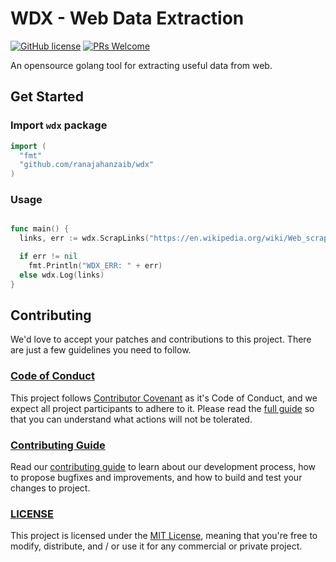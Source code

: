 # WDX - Web Data Extraction

[![GitHub license](https://img.shields.io/badge/license-MIT-blue.svg)](./LICENSE) [![PRs Welcome](https://img.shields.io/badge/PRs-welcome-brightgreen.svg)](./CONTRIBUTING.md)

An opensource golang tool for extracting useful data from web.

## Get Started

### Import `wdx` package

```go
import (
  "fmt"
  "github.com/ranajahanzaib/wdx"
)
```

### Usage

```go

func main() {
  links, err := wdx.ScrapLinks("https://en.wikipedia.org/wiki/Web_scraping", ".mw-parser-output")

  if err != nil
    fmt.Println("WDX_ERR: " + err)
  else wdx.Log(links)
}

```

## Contributing

We'd love to accept your patches and contributions to this project. There are just a few guidelines you need to follow.

### [Code of Conduct](./CODE_OF_CONDUCT.md)

This project follows [Contributor Covenant](https://www.contributor-covenant.org/)
as it's Code of Conduct, and we expect all project participants to adhere to it.
Please read the [full guide](./CODE_OF_CONDUCT.md) so that you can understand
what actions will not be tolerated.

### [Contributing Guide](./CONTRIBUTING.md)

Read our [contributing guide](./CONTRIBUTING.md) to learn about our development process, how to propose bugfixes and improvements, and how to build and test your changes to project.

### [LICENSE](./LICENSE)

This project is licensed under the [MIT License](./LICENSE), meaning that you're free to modify, distribute, and / or use it for any commercial or private project.
